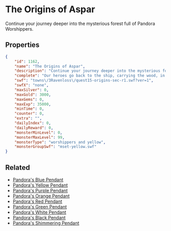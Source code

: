 # The Origins of Aspar

Continue your journey deeper into the mysterious forest full of Pandora Worshippers.

## Properties

```json
{
    "id": 1162,
    "name": "The Origins of Aspar",
    "description": "Continue your journey deeper into the mysterious forest full of Pandora Worshippers.",
    "complete": "Our heroes go back to the ship, carrying the wood, in silence....",
    "swf": "towns\/3Ravenloss\/quest15-origins-sec-r1.swf?ver=1",
    "swfX": "none",
    "maxSilver": 0,
    "maxGold": 3000,
    "maxGems": 0,
    "maxExp": 35000,
    "minTime": 0,
    "counter": 0,
    "extra": "",
    "dailyIndex": 0,
    "dailyReward": 0,
    "monsterMinLevel": 0,
    "monsterMaxLevel": 99,
    "monsterType": "worshippers and yellow",
    "monsterGroupSwf": "mset-yellow.swf"
}
```

## Related

- [Pandora's Blue Pendant](../items/12182-pandora-s-blue-pendant.md)
- [Pandora's Yellow Pendant](../items/12183-pandora-s-yellow-pendant.md)
- [Pandora's Purple Pendant](../items/12184-pandora-s-purple-pendant.md)
- [Pandora's Orange Pendant](../items/12185-pandora-s-orange-pendant.md)
- [Pandora's Red Pendant](../items/12186-pandora-s-red-pendant.md)
- [Pandora's Green Pendant](../items/12187-pandora-s-green-pendant.md)
- [Pandora's White Pendant](../items/12188-pandora-s-white-pendant.md)
- [Pandora's Black Pendant](../items/12189-pandora-s-black-pendant.md)
- [Pandora's Shimmering Pendant](../items/12190-pandora-s-shimmering-pendant.md)


